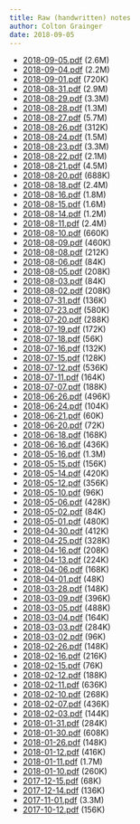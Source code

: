 ```yaml
---
title: Raw (handwritten) notes
author: Colton Grainger
date: 2018-09-05
---
```


- [2018-09-05.pdf](/2018-09-05.pdf) (2.6M)
- [2018-09-04.pdf](/2018-09-04.pdf) (2.2M)
- [2018-09-01.pdf](/2018-09-01.pdf) (720K)
- [2018-08-31.pdf](/2018-08-31.pdf) (2.9M)
- [2018-08-29.pdf](/2018-08-29.pdf) (3.3M)
- [2018-08-28.pdf](/2018-08-28.pdf) (1.3M)
- [2018-08-27.pdf](/2018-08-27.pdf) (5.7M)
- [2018-08-26.pdf](/2018-08-26.pdf) (312K)
- [2018-08-24.pdf](/2018-08-24.pdf) (1.5M)
- [2018-08-23.pdf](/2018-08-23.pdf) (3.3M)
- [2018-08-22.pdf](/2018-08-22.pdf) (2.1M)
- [2018-08-21.pdf](/2018-08-21.pdf) (4.5M)
- [2018-08-20.pdf](/2018-08-20.pdf) (688K)
- [2018-08-18.pdf](/2018-08-18.pdf) (2.4M)
- [2018-08-16.pdf](/2018-08-16.pdf) (1.8M)
- [2018-08-15.pdf](/2018-08-15.pdf) (1.6M)
- [2018-08-14.pdf](/2018-08-14.pdf) (1.2M)
- [2018-08-11.pdf](/2018-08-11.pdf) (2.4M)
- [2018-08-10.pdf](/2018-08-10.pdf) (660K)
- [2018-08-09.pdf](/2018-08-09.pdf) (460K)
- [2018-08-08.pdf](/2018-08-08.pdf) (212K)
- [2018-08-06.pdf](/2018-08-06.pdf) (84K)
- [2018-08-05.pdf](/2018-08-05.pdf) (208K)
- [2018-08-03.pdf](/2018-08-03.pdf) (84K)
- [2018-08-02.pdf](/2018-08-02.pdf) (208K)
- [2018-07-31.pdf](/2018-07-31.pdf) (136K)
- [2018-07-23.pdf](/2018-07-23.pdf) (580K)
- [2018-07-20.pdf](/2018-07-20.pdf) (288K)
- [2018-07-19.pdf](/2018-07-19.pdf) (172K)
- [2018-07-18.pdf](/2018-07-18.pdf) (56K)
- [2018-07-16.pdf](/2018-07-16.pdf) (132K)
- [2018-07-15.pdf](/2018-07-15.pdf) (128K)
- [2018-07-12.pdf](/2018-07-12.pdf) (536K)
- [2018-07-11.pdf](/2018-07-11.pdf) (164K)
- [2018-07-07.pdf](/2018-07-07.pdf) (188K)
- [2018-06-26.pdf](/2018-06-26.pdf) (496K)
- [2018-06-24.pdf](/2018-06-24.pdf) (104K)
- [2018-06-21.pdf](/2018-06-21.pdf) (60K)
- [2018-06-20.pdf](/2018-06-20.pdf) (72K)
- [2018-06-18.pdf](/2018-06-18.pdf) (168K)
- [2018-06-16.pdf](/2018-06-16.pdf) (436K)
- [2018-05-16.pdf](/2018-05-16.pdf) (1.3M)
- [2018-05-15.pdf](/2018-05-15.pdf) (156K)
- [2018-05-14.pdf](/2018-05-14.pdf) (420K)
- [2018-05-12.pdf](/2018-05-12.pdf) (356K)
- [2018-05-10.pdf](/2018-05-10.pdf) (96K)
- [2018-05-06.pdf](/2018-05-06.pdf) (428K)
- [2018-05-02.pdf](/2018-05-02.pdf) (84K)
- [2018-05-01.pdf](/2018-05-01.pdf) (480K)
- [2018-04-30.pdf](/2018-04-30.pdf) (412K)
- [2018-04-25.pdf](/2018-04-25.pdf) (328K)
- [2018-04-16.pdf](/2018-04-16.pdf) (208K)
- [2018-04-13.pdf](/2018-04-13.pdf) (224K)
- [2018-04-06.pdf](/2018-04-06.pdf) (168K)
- [2018-04-01.pdf](/2018-04-01.pdf) (48K)
- [2018-03-28.pdf](/2018-03-28.pdf) (148K)
- [2018-03-09.pdf](/2018-03-09.pdf) (396K)
- [2018-03-05.pdf](/2018-03-05.pdf) (488K)
- [2018-03-04.pdf](/2018-03-04.pdf) (164K)
- [2018-03-03.pdf](/2018-03-03.pdf) (284K)
- [2018-03-02.pdf](/2018-03-02.pdf) (96K)
- [2018-02-26.pdf](/2018-02-26.pdf) (148K)
- [2018-02-16.pdf](/2018-02-16.pdf) (216K)
- [2018-02-15.pdf](/2018-02-15.pdf) (76K)
- [2018-02-12.pdf](/2018-02-12.pdf) (188K)
- [2018-02-11.pdf](/2018-02-11.pdf) (636K)
- [2018-02-10.pdf](/2018-02-10.pdf) (268K)
- [2018-02-07.pdf](/2018-02-07.pdf) (436K)
- [2018-02-03.pdf](/2018-02-03.pdf) (144K)
- [2018-01-31.pdf](/2018-01-31.pdf) (284K)
- [2018-01-30.pdf](/2018-01-30.pdf) (608K)
- [2018-01-26.pdf](/2018-01-26.pdf) (148K)
- [2018-01-12.pdf](/2018-01-12.pdf) (416K)
- [2018-01-11.pdf](/2018-01-11.pdf) (1.7M)
- [2018-01-10.pdf](/2018-01-10.pdf) (260K)
- [2017-12-15.pdf](/2017-12-15.pdf) (68K)
- [2017-12-14.pdf](/2017-12-14.pdf) (136K)
- [2017-11-01.pdf](/2017-11-01.pdf) (3.3M)
- [2017-10-12.pdf](/2017-10-12.pdf) (156K)

